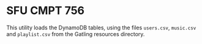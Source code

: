 # SFU CMPT 756

This utility loads the DynamoDB tables, using the files `users.csv`, `music.csv` and `playlist.csv` from the Gatling resources directory.

